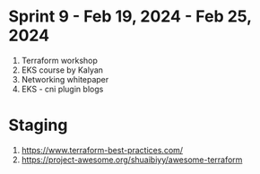 <h1>Sprint 9 - Feb 19, 2024 - Feb 25, 2024</h1>

1. Terraform workshop
2. EKS course by Kalyan
3. Networking whitepaper
4. EKS - cni plugin blogs


# Staging
1. https://www.terraform-best-practices.com/
1. https://project-awesome.org/shuaibiyy/awesome-terraform